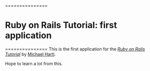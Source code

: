 ===============
# Ruby on Rails Tutorial: first application
===============
This is the first application for the
[*Ruby on Rails Tutorial*](http://railstutorial.org/)
by [Michael Hartl](http://michaelhartl.com/).

Hope to learn a lot from this.